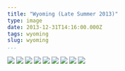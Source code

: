 ```yaml
---
title: "Wyoming (Late Summer 2013)"
type: image
date: 2013-12-31T14:16:00.000Z
tags: wyoming
slug: wyoming
...
```


<img src="/images/wyoming/wyoming_01.jpg" class="mx-auto mb2">
<img src="/images/wyoming/wyoming_02.jpg" class="mx-auto mb2">
<img src="/images/wyoming/wyoming_03.jpg" class="mx-auto mb2">
<img src="/images/wyoming/wyoming_05.jpg" class="mx-auto mb2">
<img src="/images/wyoming/wyoming_06.jpg" class="mx-auto mb2">
<img src="/images/wyoming/wyoming_07.jpg" class="mx-auto mb2">
<img src="/images/wyoming/wyoming_08.jpg" class="mx-auto mb2">
<img src="/images/wyoming/wyoming_09.jpg" class="mx-auto mb2">
<img src="/images/wyoming/wyoming_10.jpg" class="mx-auto mb2">
